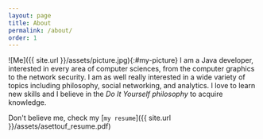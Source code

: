 ```yaml
---
layout: page
title: About
permalink: /about/
order: 1
---
```

![Me]({{ site.url }}/assets/picture.jpg){:#my-picture}
I am a Java developer, interested in every area of computer sciences,
from the computer graphics to the network security. I am as well really interested
in a wide variety of topics including philosophy, social networking, and analytics.
I love to learn new skills and I believe in the *Do It Yourself philosophy* to acquire knowledge.

Don't believe me, check my [`my resume`]({{ site.url }}/assets/asettouf_resume.pdf)
